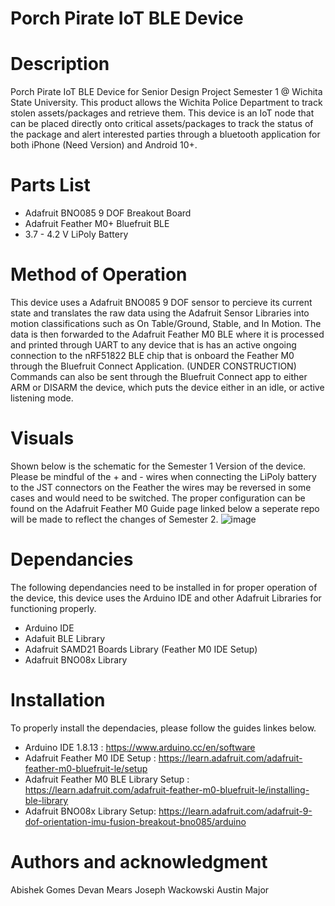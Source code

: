 # Porch Pirate IoT BLE Device

# Description
Porch Pirate IoT BLE Device for Senior Design Project Semester 1 @ Wichita State University. This product allows the Wichita Police Department to track stolen assets/packages and retrieve them.
This device is an IoT node that can be placed directly onto critical assets/packages to track the status of the package and alert interested parties through a bluetooth application for both iPhone (Need Version) and Android 10+. 

# Parts List
* Adafruit BNO085 9 DOF Breakout Board
* Adafruit Feather M0+ Bluefruit BLE
* 3.7 - 4.2 V LiPoly Battery

# Method of Operation
This device uses a Adafruit BNO085 9 DOF sensor to percieve its current state and translates the raw data using the Adafruit Sensor Libraries into motion classifications such as On Table/Ground, Stable, and In Motion. The data is then forwarded to the Adafruit Feather M0 BLE where it is processed and printed through UART to any device that is has an active ongoing connection to the nRF51822 BLE chip that is onboard the Feather M0 through the Bluefruit Connect Application. (UNDER CONSTRUCTION) Commands can also be sent through the Bluefruit Connect app to either ARM or DISARM the device, which puts the device either in an idle, or active listening mode.


# Visuals
Shown below is the schematic for the Semester 1 Version of the device. Please be mindful of the + and - wires when connecting the LiPoly battery to the JST connectors on the Feather the wires may be reversed in some cases and would need to be switched. The proper configuration can be found on the Adafruit Feather M0 Guide page linked below a seperate repo will be made to reflect the changes of Semester 2.
![image](https://user-images.githubusercontent.com/69644136/115117631-3256e180-9f65-11eb-9061-1e0749e0403c.png)

# Dependancies
The following dependancies need to be installed in for proper operation of the device, this device uses the Arduino IDE and other Adafruit Libraries for functioning properly.
* Arduino IDE
* Adafuit BLE Library
* Adafruit SAMD21 Boards Library (Feather M0 IDE Setup)
* Adafruit BNO08x Library


# Installation
To properly install the dependacies, please follow the guides linkes below.
* Arduino IDE 1.8.13 : https://www.arduino.cc/en/software
* Adafruit Feather M0 IDE Setup : https://learn.adafruit.com/adafruit-feather-m0-bluefruit-le/setup
* Adafruit Feather M0 BLE Library Setup : https://learn.adafruit.com/adafruit-feather-m0-bluefruit-le/installing-ble-library
* Adafruit BNO08x Library Setup: https://learn.adafruit.com/adafruit-9-dof-orientation-imu-fusion-breakout-bno085/arduino

# Authors and acknowledgment
Abishek Gomes
Devan Mears
Joseph Wackowski
Austin Major

